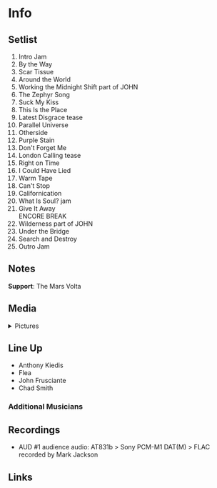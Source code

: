 # Info

## Setlist

1. Intro Jam
2. By the Way
3. Scar Tissue
4. Around the World
5. Working the Midnight Shift part of JOHN
6. The Zephyr Song
7. Suck My Kiss
8. This Is the Place
9. Latest Disgrace tease
10. Parallel Universe
11. Otherside
12. Purple Stain
13. Don't Forget Me
14. London Calling tease
15. Right on Time
16. I Could Have Lied
17. Warm Tape
18. Can't Stop
19. Californication
20. What Is Soul? jam
21. Give It Away
<br>ENCORE BREAK
22. Wilderness part of JOHN
23. Under the Bridge
24. Search and Destroy
25. Outro Jam

## Notes

**Support**: The Mars Volta

## Media 

<details>
  <summary>Pictures</summary>
  <!--<img alt="Setlist" title="Setlist" src="_.jpg" height="200" />-->
</details>

## Line Up

* Anthony Kiedis
* Flea
* John Frusciante
* Chad Smith

### Additional Musicians

## Recordings

* AUD #1 audience audio: AT831b > Sony PCM-M1 DAT(M) > FLAC recorded by Mark Jackson

## Links

